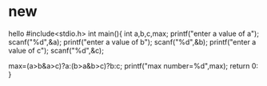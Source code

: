 # new
hello
#include<stdio.h>
int main(){
 int a,b,c,max;
 printf("enter a value of a");
 scanf("%d",&a);
 printf("enter a value of b");
 scanf("%d",&b);
printf("enter a value of c");
 scanf("%d",&c);
 
 max=(a>b&a>c)?a:(b>a&b>c)?b:c;
 printf("max number=%d",max);
 return 0:
 }


